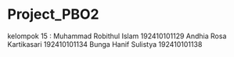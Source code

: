 # Project_PBO2 
kelompok 15 : Muhammad Robithul Islam 192410101129
              Andhia Rosa Kartikasari 192410101134
              Bunga Hanif Sulistya 192410101138
             
